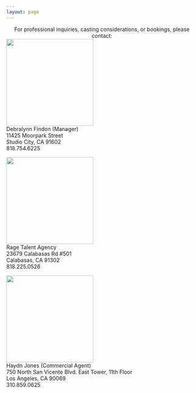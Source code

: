 ```yaml
---
layout: page
---
```


<div style="text-align: center" style="padding-bottom: 15px">
  For professional inquiries, casting considerations, or bookings, please contact:
</div>

<div class="row" style="padding-bottom: 15px">
  <div class="col-xs-4">
    <img src="../img/discover-management-log.jpg" style="width:229px">
  </div>
  <div class="col-xs-8">
    Debralynn Findon (Manager)
    <br>
    11425 Moorpark Street
    <br>
    Studio City, CA 91602
    <br>
    818.754.6225
    <br>
  </div>
</div>

<div class="row" style="padding-bottom: 15px">
  <div class="col-xs-4">
    <img src="../img/rage-talent-agency-logo.jpg" style="width:229px">
  </div>
  <div class="col-xs-8">
    Rage Talent Agency
    <br>
    23679 Calabasas Rd #501
    <br>
    Calabasas, CA 91302
    <br>
    818.225.0526
    <br>
  </div>
</div>

<div class="row" style="padding-bottom: 15px">
  <div class="col-xs-4">
    <img src="../img/abrams-artists-agency-logo.png" style="width:229px">
  </div>
  <div class="col-xs-8">
    Haydn Jones (Commercial Agent)
    <br>
    750 North San Vicente Blvd. East Tower, 11th Floor
    <br>
    Los Angeles, CA 90069
    <br>
    310.859.0625
  </div>
</div>

